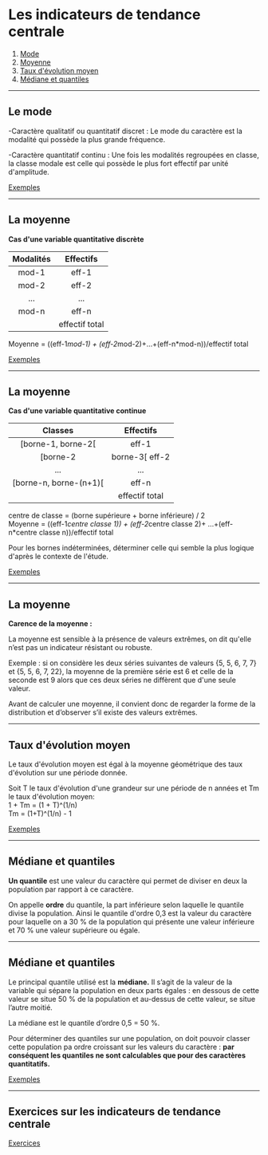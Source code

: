 # Les indicateurs de tendance centrale

  1. [Mode](#/9/1)
  2. [Moyenne](#/9/2)
  3. [Taux d'évolution moyen](#/9/5)
  4. [Médiane et quantiles](#/9/6)


----

## Le mode

-Caractère qualitatif ou quantitatif discret : Le mode du caractère est la modalité qui possède la plus grande fréquence.

-Caractère quantitatif continu : Une fois les modalités regroupées en classe, la classe modale est celle qui possède le plus fort effectif par unité d'amplitude.

[Exemples](files/exemples-mode.odt)  

----

## La moyenne

**Cas d'une variable quantitative discrète**  

| Modalités | Effectifs |
| :---:  |  :---:   |
| mod-1 | eff-1 |
| mod-2 | eff-2 |
| ... | ... |
| mod-n | eff-n |
| | effectif total |  

Moyenne = ((eff-1*mod-1) + (eff-2*mod-2)+...+(eff-n*mod-n))/effectif total  

[Exemples](files/exemples-moyenne.odt)  

----

## La moyenne

**Cas d'une variable quantitative continue**  

| Classes | Effectifs |
| :---:  |  :---:   |
| [borne-1, borne-2[ | eff-1 |
| [borne-2 | borne-3[ eff-2 |
| ... | ... |
| [borne-n, borne-(n+1)[ | eff-n |
| | effectif total |

centre de classe = (borne supérieure + borne inférieure) / 2  
Moyenne = ((eff-1*centre classe 1)) + (eff-2*centre classe 2)+ ...+(eff-n*centre classe n))/effectif total  

Pour les bornes indéterminées, déterminer celle qui semble la plus logique d'après le contexte de l'étude.

[Exemples](files/exemples-moyenne-qualitative-continue.odt)  

----

## La moyenne

**Carence de la moyenne :**  

La moyenne est sensible à la présence de valeurs  extrêmes, on dit  qu'elle n’est pas un indicateur résistant ou robuste.

Exemple : si on considère les deux séries suivantes de valeurs {5, 5, 6, 7, 7} et {5, 5, 6, 7, 22}, la moyenne de la première série est 6 et celle de la seconde est 9 alors que ces deux séries ne diffèrent que d'une seule valeur.

Avant de calculer une moyenne, il convient donc de regarder la forme de la distribution et d’observer s’il existe des valeurs extrêmes.  

----

## Taux d'évolution moyen

Le taux d'évolution moyen est égal à la moyenne géométrique des taux d'évolution sur une période donnée.

Soit T le taux d'évolution d'une grandeur sur une période de n années et Tm le taux d'évolution moyen:  
1 + Tm = (1 + T)^(1/n)  
Tm = (1+T)^(1/n) - 1  

[Exemples](files/exemples-taux-evolution-moyen.odt)  

----

## Médiane et quantiles

**Un quantile** est une valeur du caractère qui permet de diviser en deux la population par rapport à ce caractère.

On appelle **ordre** du quantile, la part inférieure selon laquelle le quantile divise la population. Ainsi le quantile d'ordre 0,3 est la valeur du caractère pour laquelle on a 30 % de la population qui présente une valeur inférieure et 70 % une valeur supérieure ou égale.

----

## Médiane et quantiles

Le principal quantile utilisé est la **médiane.** Il s’agit de la valeur de la variable qui sépare la population en deux parts égales : en dessous de cette valeur se situe 50 % de la population et au-dessus de cette valeur, se situe l’autre moitié.

La médiane est le quantile d’ordre 0,5 = 50 %.

Pour déterminer des quantiles sur une population, on doit pouvoir classer cette population pa ordre croissant sur les valeurs du caractère : **par conséquent les quantiles ne sont calculables que pour des caractères quantitatifs.**

[Exemples](files/exemples-mediane-quantile.odt)  

----

## Exercices sur les indicateurs de tendance centrale

[Exercices](files/exercices-indicateurs-tendance-centrale.odt)  
